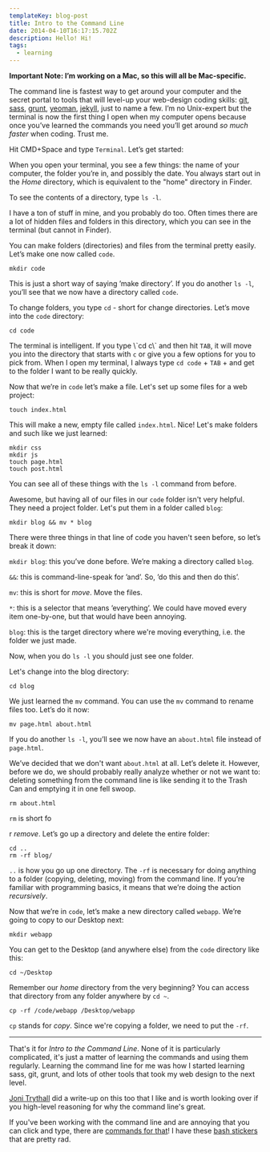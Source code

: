 ```yaml
---
templateKey: blog-post
title: Intro to the Command Line
date: 2014-04-10T16:17:15.702Z
description: Hello! Hi!
tags:
  - learning
---
```

<strong>Important Note: I’m working on a Mac, so this will all be Mac-specific.</strong>

<p>The command line is fastest way to get around your computer and the secret portal to tools that will level-up your web-design coding skills: <a href="http://git-scm.com" target="_blank">git</a>, <a href="http://sass-lang.com" target="_blank">sass</a>, <a href="http://gruntjs.com" target="_blank">grunt</a>, <a href="http://yeoman.io">yeoman</a>, <a href="http://jekyllrb.com" target="_blank">jekyll</a>, just to name a few. I’m no Unix-expert but the terminal is now the first thing I open when my computer opens because once you’ve learned the commands you need you’ll get around <em>so much faster</em> when coding. Trust me.</p>

<p>Hit CMD+Space and type <code>Terminal</code>. Let’s get started:</p>

<p>When you open your terminal, you see a few things: the name of your computer, the folder you’re in, and possibly the date. You always start out in the <em>Home</em> directory, which is equivalent to the "home" directory in Finder.</p>

<p>To see the contents of a directory, type <code>ls -l</code>.</p>

<p>I have a ton of stuff in mine, and you probably do too. Often times there are a lot of hidden files and folders in this directory, which you can see in the terminal (but cannot in Finder).</p>

<p>You can make folders (directories) and files from the terminal pretty easily. Let’s make one now called <code>code</code>.</p>

```
mkdir code
```

<p>This is just a short way of saying ’make directory’. If you do another <code>ls -l</code>, you’ll see that we now have a directory called <code>code</code>.</p>

<p>To change folders, you type <code>cd</code> - short for change directories. Let’s move into the <code>code</code> directory:</p>

```
cd code
```

<p>The terminal is intelligent. If you type \`cd c\` and then hit <code>TAB</code>, it will move you into the directory that starts with <code>c</code> or give you a few options for you to pick from. When I open my terminal, I always type <code>cd code</code> + <code>TAB</code> + <code><name of project></code> and get to the folder I want to be really quickly.</p>

<p>Now that we’re in <code>code</code> let’s make a file. Let's set up some files for a web project:</p>

```
touch index.html
```

<p>This will make a new, empty file called <code>index.html</code>. Nice! Let's make folders and such like we just learned:</p>

```
mkdir css
mkdir js
touch page.html
touch post.html
```

<p>You can see all of these things with the <code>ls -l</code> command from before.</p>

<p>Awesome, but having all of our files in our <code>code</code> folder isn't very helpful. They need a project folder. Let's put them in a folder called <code>blog</code>:</p>

```
mkdir blog && mv * blog
```

<p>There were three things in that line of code you haven't seen before, so let’s break it down:</p>

<p><code>mkdir blog</code>: this you’ve done before. We’re making a directory called <code>blog</code>.</p>

<p><code>&&</code>: this is command-line-speak for ’and’. So, ’do this and then do this’.</p>

<p><code>mv</code>: this is short for <em>move</em>. Move the files.</p>

<p><code>*</code>: this is a selector that means ’everything’. We could have moved every item one-by-one, but that would have been annoying.</p>

<p><code>blog</code>: this is the target directory where we're moving everything, i.e. the folder we just made.</p>

<p>Now, when you do <code>ls -l</code> you should just see one folder.</p>

<p>Let's change into the blog directory:</p>

```
cd blog
```

<p>We just learned the <code>mv</code> command. You can use the <code>mv</code> command to rename files too. Let’s do it now:</p>

```
mv page.html about.html
```

<p>If you do another <code>ls -l</code>, you’ll see we now have an <code>about.html</code> file instead of <code>page.html</code>.</p>

<p>We’ve decided that we don't want <code>about.html</code> at all. Let’s delete it. However, before we do, we should probably really analyze whether or not we want to: deleting something from the command line is like sending it to the Trash Can and emptying it in one fell swoop.</p>

```
rm about.html
```

<p><code>rm</code> is short fo</p>r <em>remove</em>. Let’s go up a directory and delete the entire folder:

```
cd ..
rm -rf blog/
```

<p><code>..</code> is how you go up one directory. The <code>-rf</code> is necessary for doing anything to a folder (copying, deleting, moving) from the command line. If you’re familiar with programming basics, it means that we’re doing the action <em>recursively</em>.</p>

<p>Now that we’re in <code>code</code>, let’s make a new directory called <code>webapp</code>. We’re going to copy to our Desktop next:</p>

```
mkdir webapp
```

<p>You can get to the Desktop (and anywhere else) from the <code>code</code> directory like this:</p>

```
cd ~/Desktop
```

<p>Remember our <em>home</em> directory from the very beginning? You can access that directory from any folder anywhere by <code>cd ~</code>.</p>

```
cp -rf /code/webapp /Desktop/webapp
```

<p><code>cp</code> stands for <em>copy</em>. Since we're copying a folder, we need to put the <code>-rf</code>.</p>

<hr>

<p>That's it for <em>Intro to the Command Line</em>. None of it is particularly complicated, it's just a matter of learning the commands and using them regularly. Learning the command line for me was how I started learning sass, git, grunt, and lots of other tools that took my web design to the next level.</p>

<p><a href="http://jonibologna.com/command-line-primer-primer/" target="_blank">Joni Trythall</a> did a write-up on this too that I like and is worth looking over if you high-level reasoning for why the command line's great.</p>

<p>If you've been working with the command line and are annoying that you can click and type, there are <a href="http://cmd.club/" target="_blank">commands for that</a>! I have these <a href="http://cmd.club/" target="_blank">bash stickers</a> that are pretty rad.</p>
